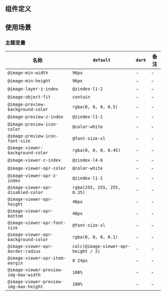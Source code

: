 ## 组件定义

## 使用场景

### 主题变量

| 名称 | `default` | `dark` | 备注 |
| --- | --- | --- | --- |
| `@image-min-width` | `96px` | - | - |
| `@image-min-height` | `96px` | - | - |
| `@image-layer-z-index` | `@zindex-l1-2` | - | - |
| `@image-object-fit` | `contain` | - | - |
| `@image-preview-background-color` | `rgba(0, 0, 0, 0.5)` | - | - |
| `@image-preview-z-index` | `@zindex-l1-1` | - | - |
| `@image-preview-icon-color` | `@color-white` | - | - |
| `@image-preview-icon-font-size` | `@font-size-xl` | - | - |
| `@image-viewer-background-color` | `rgba(0, 0, 0, 0.45)` | - | - |
| `@image-viewer-z-index` | `@zindex-l4-6` | - | - |
| `@image-viewer-opr-color` | `@color-white` | - | - |
| `@image-viewer-opr-z-index` | `@zindex-l1-1` | - | - |
| `@image-viewer-opr-disabled-color` | `rgba(255, 255, 255, 0.35)` | - | - |
| `@image-viewer-opr-height` | `48px` | - | - |
| `@image-viewer-opr-bottom` | `48px` | - | - |
| `@image-viewer-opr-font-size` | `@font-size-xl` | - | - |
| `@image-viewer-opr-background-color` | `rgba(0, 0, 0, 0.1)` | - | - |
| `@image-viewer-opr-border-radius` | `calc(@image-viewer-opr-height / 2)` | - | - |
| `@image-viewer-opr-item-margin` | `0 24px` | - | - |
| `@image-viewer-preview-img-max-width` | `100%` | - | - |
| `@image-viewer-preview-img-max-height` | `100%` | - | - |
